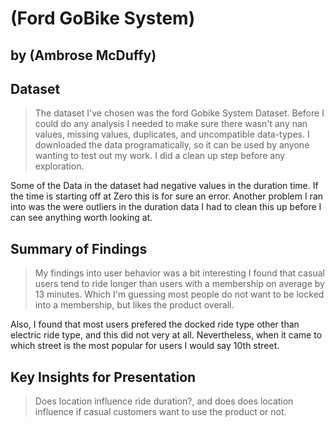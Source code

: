 # (Ford GoBike System)
## by (Ambrose McDuffy)


## Dataset

> The dataset I've chosen was the ford Gobike System Dataset. Before I could do any analysis I needed to make sure there wasn't any nan values, missing values, duplicates, and uncompatible data-types. I downloaded the data programatically, so it can be used by anyone wanting to test out my work. I did a clean up step before any exploration.

Some of the Data in the dataset had negative values in the duration time. If the time is starting off at Zero this is for sure an error. 
Another problem I ran into was the were outliers in the duration data I had to clean this up before I can see anything worth looking at. 

## Summary of Findings

> My findings into user behavior was a bit interesting I found that casual users tend to ride longer than users with a membership on average by 13 minutes. Which I'm guessing most people do not want to be locked into a membership, but likes the product overall.

Also, I found that most users prefered the docked ride type other than electric ride type, and this did not very at all.
Nevertheless, when it came to which street is the most popular for users I would say 10th street.


## Key Insights for Presentation

> Does location influence ride duration?, and does does location influence if casual customers want to use the product or not. 